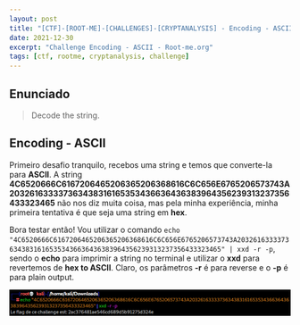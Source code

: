 ```yaml
---
layout: post
title: "[CTF]-[ROOT-ME]-[CHALLENGES]-[CRYPTANALYSIS] - Encoding - ASCII"
date: 2021-12-30
excerpt: "Challenge Encoding - ASCII - Root-me.org"
tags: [ctf, rootme, cryptanalysis, challenge]
---
```


## Enunciado

> Decode the string.

## Encoding - ASCII

Primeiro desafio tranquilo, recebos uma string e temos que converte-la para __ASCII__. A string __4C6520666C6167206465206365206368616C6C656E6765206573743A203261633337363438316165353436636436383964356239313237356433323465__ não nos diz muita coisa, mas pela minha experiência, minha primeira tentativa é que seja uma string em __hex__.

Bora testar então! Vou utilizar o comando `echo "4C6520666C6167206465206365206368616C6C656E6765206573743A203261633337363438316165353436636436383964356239313237356433323465" | xxd -r -p`, sendo o __echo__ para imprimir a string no terminal e utilizar o __xxd__ para revertemos de __hex to ASCII__. Claro, os parâmetros __-r__ é para reverse e o __-p__ é para plain output.

![Encoding - ASCII](/img_posts/ctf/rootme/cryptanalysis/encoding-ascii.png)


